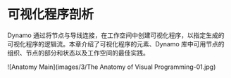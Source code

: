 

# 可视化程序剖析

Dynamo 通过将节点与导线连接，在工作空间中创建可视化程序，以指定生成的可视化程序的逻辑流。本章介绍了可视化程序的元素、Dynamo 库中可用节点的组织、节点的部分和状态以及工作空间的最佳实践。

![Anatomy Main](images/3/The Anatomy of Visual Programming-01.jpg)

